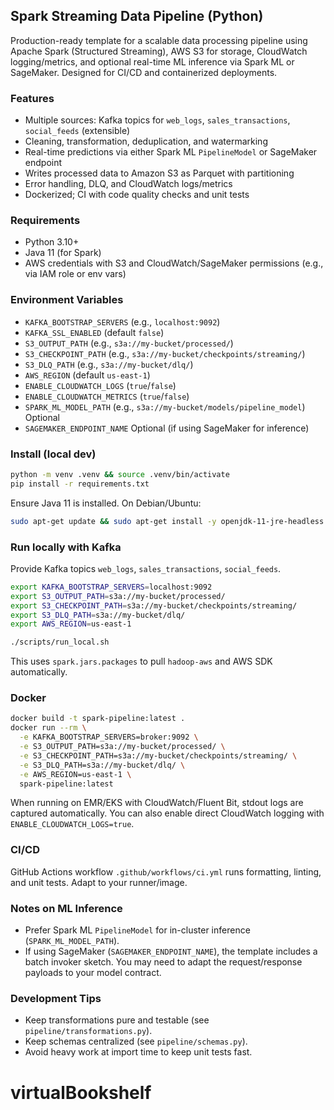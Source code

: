 ## Spark Streaming Data Pipeline (Python)

Production-ready template for a scalable data processing pipeline using Apache Spark (Structured Streaming), AWS S3 for storage, CloudWatch logging/metrics, and optional real-time ML inference via Spark ML or SageMaker. Designed for CI/CD and containerized deployments.

### Features
- Multiple sources: Kafka topics for `web_logs`, `sales_transactions`, `social_feeds` (extensible)
- Cleaning, transformation, deduplication, and watermarking
- Real-time predictions via either Spark ML `PipelineModel` or SageMaker endpoint
- Writes processed data to Amazon S3 as Parquet with partitioning
- Error handling, DLQ, and CloudWatch logs/metrics
- Dockerized; CI with code quality checks and unit tests

### Requirements
- Python 3.10+
- Java 11 (for Spark)
- AWS credentials with S3 and CloudWatch/SageMaker permissions (e.g., via IAM role or env vars)

### Environment Variables
- `KAFKA_BOOTSTRAP_SERVERS` (e.g., `localhost:9092`)
- `KAFKA_SSL_ENABLED` (default `false`)
- `S3_OUTPUT_PATH` (e.g., `s3a://my-bucket/processed/`)
- `S3_CHECKPOINT_PATH` (e.g., `s3a://my-bucket/checkpoints/streaming/`)
- `S3_DLQ_PATH` (e.g., `s3a://my-bucket/dlq/`)
- `AWS_REGION` (default `us-east-1`)
- `ENABLE_CLOUDWATCH_LOGS` (`true`/`false`)
- `ENABLE_CLOUDWATCH_METRICS` (`true`/`false`)
- `SPARK_ML_MODEL_PATH` (e.g., `s3a://my-bucket/models/pipeline_model`) Optional
- `SAGEMAKER_ENDPOINT_NAME` Optional (if using SageMaker for inference)

### Install (local dev)
```bash
python -m venv .venv && source .venv/bin/activate
pip install -r requirements.txt
```

Ensure Java 11 is installed. On Debian/Ubuntu:
```bash
sudo apt-get update && sudo apt-get install -y openjdk-11-jre-headless
```

### Run locally with Kafka
Provide Kafka topics `web_logs`, `sales_transactions`, `social_feeds`.
```bash
export KAFKA_BOOTSTRAP_SERVERS=localhost:9092
export S3_OUTPUT_PATH=s3a://my-bucket/processed/
export S3_CHECKPOINT_PATH=s3a://my-bucket/checkpoints/streaming/
export S3_DLQ_PATH=s3a://my-bucket/dlq/
export AWS_REGION=us-east-1

./scripts/run_local.sh
```

This uses `spark.jars.packages` to pull `hadoop-aws` and AWS SDK automatically.

### Docker
```bash
docker build -t spark-pipeline:latest .
docker run --rm \
  -e KAFKA_BOOTSTRAP_SERVERS=broker:9092 \
  -e S3_OUTPUT_PATH=s3a://my-bucket/processed/ \
  -e S3_CHECKPOINT_PATH=s3a://my-bucket/checkpoints/streaming/ \
  -e S3_DLQ_PATH=s3a://my-bucket/dlq/ \
  -e AWS_REGION=us-east-1 \
  spark-pipeline:latest
```

When running on EMR/EKS with CloudWatch/Fluent Bit, stdout logs are captured automatically. You can also enable direct CloudWatch logging with `ENABLE_CLOUDWATCH_LOGS=true`.

### CI/CD
GitHub Actions workflow `.github/workflows/ci.yml` runs formatting, linting, and unit tests. Adapt to your runner/image.

### Notes on ML Inference
- Prefer Spark ML `PipelineModel` for in-cluster inference (`SPARK_ML_MODEL_PATH`).
- If using SageMaker (`SAGEMAKER_ENDPOINT_NAME`), the template includes a batch invoker sketch. You may need to adapt the request/response payloads to your model contract.

### Development Tips
- Keep transformations pure and testable (see `pipeline/transformations.py`).
- Keep schemas centralized (see `pipeline/schemas.py`).
- Avoid heavy work at import time to keep unit tests fast.

# virtualBookshelf